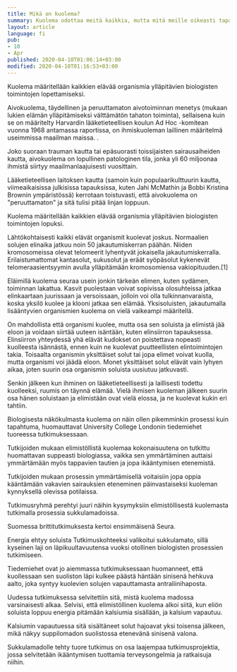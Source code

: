 ```yaml
---
title: Mikä on kuolema?
summary: Kuolema odottaa meitä kaikkia, mutta mitä meille oikeasti tapahtuu kuollessa ja voiko kuollutta herättää henkiin? Voiko uskonnot tarjota meille ikuista elämää?
layout: article
language: fi
pub:
- 10
- Apr
published: 2020-04-10T01:06:14+03:00
modified: 2020-04-10T01:16:53+03:00
---
```


Kuolema määritellään kaikkien elävää organismia ylläpitävien biologisten toimintojen lopettamiseksi.

Aivokuolema, täydellinen ja peruuttamaton aivotoiminnan menetys (mukaan lukien elämän ylläpitämiseksi välttämätön tahaton toiminta), sellaisena kuin se on määritelty Harvardin lääketieteellisen koulun Ad Hoc -komitean vuonna 1968 antamassa raportissa, on ihmiskuoleman laillinen määritelmä useimmissa maailman maissa. .

Joko suoraan trauman kautta tai epäsuorasti toissijaisten sairausaiheiden kautta, aivokuolema on lopullinen patologinen tila, jonka yli 60 miljoonaa ihmistä siirtyy maailmanlaajuisesti vuosittain.

Lääketieteellisen laitoksen kautta (samoin kuin populaarikulttuurin kautta, viimeaikaisissa julkisissa tapauksissa, kuten Jahi McMathin ja Bobbi Kristina Brownin ympäristössä) kerrotaan toistuvasti, että aivokuolema on "peruuttamaton" ja sitä tulisi pitää linjan loppuun.



Kuolema määritellään kaikkien elävää organismia ylläpitävien biologisten toimintojen lopuksi.





Lähtökohtaisesti kaikki elävät organismit kuolevat joskus. Normaalien solujen elinaika jatkuu noin 50 jakautumiskerran päähän. Niiden kromosomeissa olevat telomeerit lyhentyvät jokaisella jakautumiskerralla. Erilaistumattomat kantasolut, sukusolut ja eräät syöpäsolut kykenevät telomeraasientsyymin avulla ylläpitämään kromosomiensa vakiopituuden.[1]

Eläimillä kuolema seuraa usein jonkin tärkeän elimen, kuten sydämen, toiminnan lakattua. Kasvit puolestaan voivat sopivissa olosuhteissa jatkaa elinkaartaan juurissaan ja versoissaan, jolloin voi olla tulkinnanvaraista, koska yksilö kuolee ja klooni jatkaa sen elämää. Yksisoluisten, jakautumalla lisääntyvien organismien kuolema on vielä vaikeampi määritellä.

On mahdollista että organismi kuolee, mutta osa sen soluista ja elimistä jää eloon ja voidaan siirtää uuteen isäntään, kuten elinsiirron tapauksessa. Elinsiirron yhteydessä yhä elävät kudokset on poistettava nopeasti kuolleesta isännästä, ennen kuin ne kuolevat puutteellisten elintoimintojen takia. Toisaalta organismin yksittäiset solut tai jopa elimet voivat kuolla, mutta organismi voi jäädä eloon. Monet yksittäiset solut elävät vain lyhyen aikaa, joten suurin osa organismin soluista uusiutuu jatkuvasti.




Senkin jälkeen kun ihminen on lääketieteellisesti ja laillisesti todettu kuolleeksi, ruumis on täynnä elämää. Vielä ihmisen kuoleman jälkeen suurin osa hänen soluistaan ja elimistään ovat vielä elossa, ja ne kuolevat kukin eri tahtiin.

Biologisesta näkökulmasta kuolema on näin ollen pikemminkin prosessi kuin tapahtuma, huomauttavat University College Londonin tiedemiehet tuoreessa tutkimuksessaan.

Tutkijoiden mukaan elimistöllistä kuolemaa kokonaisuutena on tutkittu huomattavan suppeasti biologiassa, vaikka sen ymmärtäminen auttaisi ymmärtämään myös tappavien tautien ja jopa ikääntymisen etenemistä.

Tutkijoiden mukaan prosessin ymmärtämisellä voitaisiin jopa oppia kääntämään vakavien sairauksien eteneminen päinvastaiseksi kuoleman kynnyksellä olevissa potilaissa.

Tutkimusryhmä perehtyi juuri näihin kysymyksiin elimistöllisestä kuolemasta tutkimalla prosessia sukkulamadoissa.

Suomessa brittitutkimuksesta kertoi ensimmäisenä Seura.

Energia ehtyy soluista
Tutkimuskohteeksi valikoitui sukkulamato, sillä kyseinen laji on läpikuultavuutensa vuoksi otollinen biologisten prosessien tutkimiseen.

Tiedemiehet ovat jo aiemmassa tutkimuksessaan huomanneet, että kuollessaan sen suoliston läpi kulkee päästä häntään sinisenä hehkuva aalto, joka syntyy kuolevien solujen vapauttamasta antraliinihaposta.

Uudessa tutkimuksessa selvitettiin sitä, mistä kuolema madossa varsinaisesti alkaa. Selvisi, että elimistöllinen kuolema alkoi siitä, kun eliön soluista loppuu energia pitämään kalsiumia sisällään, ja kalsium vapautuu.

Kalsiumin vapautuessa sitä sisältäneet solut hajoavat yksi toisensa jälkeen, mikä näkyy suppilomadon suolistossa etenevänä sinisenä valona.

Sukkulamadolle tehty tuore tutkimus on osa laajempaa tutkimusprojektia, jossa selvitetään ikääntymisen tuottamia terveysongelmia ja ratkaisuja niihin.